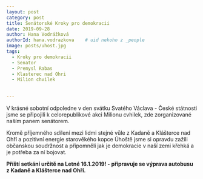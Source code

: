 ```yaml
---
layout: post
category: post
title: Senátorské Kroky pro demokracii   
date: 2019-09-28
author: Hana Vodrážková
authorId: hana.vodrazkova    # uid nekoho z _people
image: posts/uhost.jpg
tags:
  - Kroky pro demokracii
  - Senator
  - Premysl Rabas
  - Klasterec nad Ohri
  - Milion chvilek
    
  
---
```


V krásné sobotní odpoledne v den svátku Svatého Václava - České státnosti jsme se připojili k celorepublikové akci Milionu cvhilek, zde zorganizované naším panem senátorem.

Kromě příjemného sdílení mezi lidmi stejné vůle z Kadaně a Klášterce nad Ohří a pozitivní energie starověkého kopce Úhoště jsme si opravdu zažili občanskou soudržnost a připomněli jak je demokracie v naší zemi křehká a je potřeba za ní bojovat.

**Příští setkání určitě na Letné 16.1.2019! - připravuje se výprava autobusu z Kadaně a Klášterce nad Ohří.**

